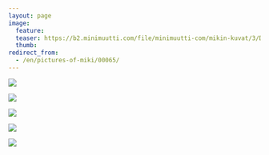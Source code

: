 ```yaml
---
layout: page
image:
  feature:
  teaser: https://b2.minimuutti.com/file/minimuutti-com/mikin-kuvat/3/DS30773-245px.jpg
  thumb:
redirect_from:
  - /en/pictures-of-miki/00065/
---
```


![](https://b2.minimuutti.com/file/minimuutti-com/mikin-kuvat/3/DS30763-800px.jpg)

![](https://b2.minimuutti.com/file/minimuutti-com/mikin-kuvat/3/DS30761-800px.jpg)

![](https://b2.minimuutti.com/file/minimuutti-com/mikin-kuvat/3/DS30767-800px.jpg)

![](https://b2.minimuutti.com/file/minimuutti-com/mikin-kuvat/3/DS30775-800px.jpg)

![](https://b2.minimuutti.com/file/minimuutti-com/mikin-kuvat/3/DS30776-800px.jpg)
